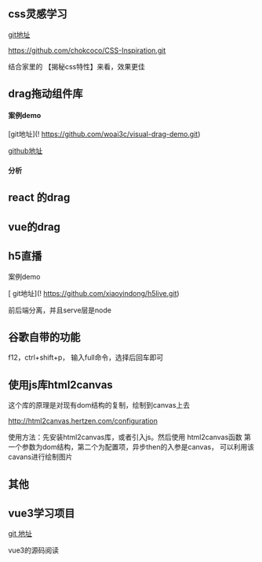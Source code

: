 ## css灵感学习

[git地址](!https://github.com/chokcoco/CSS-Inspiration.git)

https://github.com/chokcoco/CSS-Inspiration.git



结合家里的 【揭秘css特性】来看，效果更佳





## drag拖动组件库

#### 案例demo

[git地址](! https://github.com/woai3c/visual-drag-demo.git)

[github地址](!https://github.com/woai3c/visual-drag-demo)



#### 分析



## react 的drag





## vue的drag



## h5直播

 案例demo

[ git地址](! https://github.com/xiaoyindong/h5live.git)



前后端分离，并且serve层是node

## 谷歌自带的功能

f12，ctrl+shift+p，
输入full命令，选择后回车即可


## 使用js库html2canvas

这个库的原理是对现有dom结构的复制，绘制到canvas上去

http://html2canvas.hertzen.com/configuration

使用方法：先安装html2canvas库，或者引入js。然后使用 html2canvas函数
 第一个参数为dom结构，第二个为配置项，异步then的入参是canvas，
 可以利用该cavans进行绘制图片


 ## 其他





## vue3学习项目

[git 地址](!https://github.com/cuixiaorui/mini-vue.git)

vue3的源码阅读